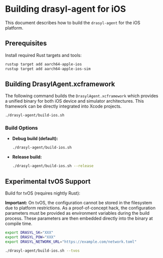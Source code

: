# Building drasyl-agent for iOS

This document describes how to build the `drasyl-agent` for the iOS platform.

## Prerequisites

Install required Rust targets and tools:

```bash
rustup target add aarch64-apple-ios
rustup target add aarch64-apple-ios-sim
```

## Building DrasylAgent.xcframework

The following command builds the `DrasylAgent.xcframework` which provides a unified binary for both iOS device and simulator architectures. This framework can be directly integrated into Xcode projects.

```bash
./drasyl-agent/build-ios.sh
```

### Build Options

- **Debug build (default):**
  ```bash
  ./drasyl-agent/build-ios.sh
  ```

- **Release build:**
  ```bash
  ./drasyl-agent/build-ios.sh --release
  ```

## Experimental tvOS Support

Build for tvOS (requires nightly Rust):

**Important:** On tvOS, the configuration cannot be stored in the filesystem due to platform restrictions. As a proof-of-concept hack, the configuration parameters must be provided as environment variables during the build process. These parameters are then embedded directly into the binary at compile time.

```bash
export DRASYL_SK="XXX"
export DRASYL_POW="XXX"
export DRASYL_NETWORK_URL="https://example.com/network.toml"

./drasyl-agent/build-ios.sh --tvos
```

